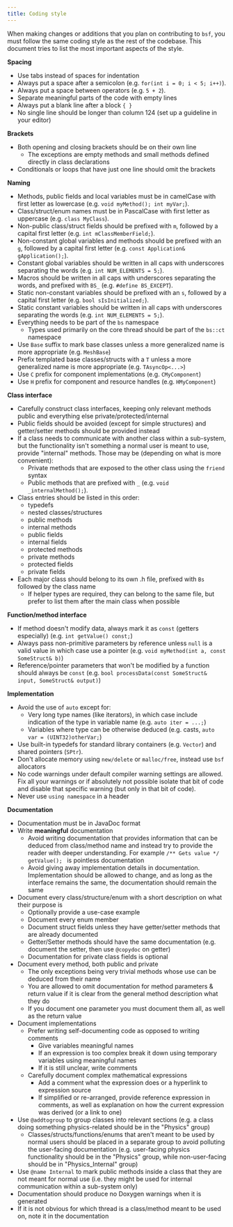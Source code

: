 ```yaml
---
title: Coding style
---
```


When making changes or additions that you plan on contributing to `bsf`, you must follow the same coding style as the rest of the codebase. This document tries to list the most important aspects of the style.

**Spacing**
 - Use tabs instead of spaces for indentation
 - Always put a space after a semicolon (e.g. `for(int i = 0; i < 5; i++)`).
 - Always put a space between operators (e.g. `5 + 2`).
 - Separate meaningful parts of the code with empty lines
 - Always put a blank line after a block `{ }`
 - No single line should be longer than column 124 (set up a guideline in your editor)
 
**Brackets**
 - Both opening and closing brackets should be on their own line
   - The exceptions are empty methods and small methods defined directly in class declarations
 - Conditionals or loops that have just one line should omit the brackets
  
**Naming**
 - Methods, public fields and local variables must be in camelCase with first letter as lowercase (e.g. `void myMethod(); int myVar;`).
 - Class/struct/enum names must be in PascalCase with first letter as uppercase (e.g. `class MyClass`).
 - Non-public class/struct fields should be prefixed with `m`, followed by a capital first letter (e.g. `int mClassMemberField;`).
 - Non-constant global variables and methods should be prefixed with an `g`, followed by a capital first letter (e.g. `const Application& gApplication();`).
 - Constant global variables should be written in all caps with underscores separating the words (e.g. `int NUM_ELEMENTS = 5;`).
 - Macros should be written in all caps with underscores separating the words, and prefixed with `BS_` (e.g. `#define BS_EXCEPT`).
 - Static non-constant variables should be prefixed with an `s`, followed by a capital first letter (e.g. `bool sIsInitialized;`).
 - Static constant variables should be written in all caps with underscores separating the words (e.g. `int NUM_ELEMENTS = 5;`).
 - Everything needs to be part of the `bs` namespace
   - Types used primarily on the core thread should be part of the `bs::ct` namespace
 - Use `Base` suffix to mark base classes unless a more generalized name is more appropriate (e.g. `MeshBase`)
 - Prefix templated base classes/structs with a `T` unless a more generalized name is more appropriate (e.g. `TAsyncOp<...>`)
 - Use `C` prefix for component implementations (e.g. `CMyComponent`)
 - Use `H` prefix for component and resource handles (e.g. `HMyComponent`)
 
**Class interface**
 - Carefully construct class interfaces, keeping only relevant methods public and everything else private/protected/internal
 - Public fields should be avoided (except for simple structures) and getter/setter methods should be provided instead
 - If a class needs to communicate with another class within a sub-system, but the functionality isn't something a normal user is meant to use, provide "internal" methods. Those may be (depending on what is more convenient):
   - Private methods that are exposed to the other class using the `friend` syntax
   - Public methods that are prefixed with `_` (e.g. `void _internalMethod();`).
 - Class entries should be listed in this order:
   - typedefs
   - nested classes/structures
   - public methods
   - internal methods
   - public fields
   - internal fields
   - protected methods
   - private methods
   - protected fields
   - private fields
 - Each major class should belong to its own .h file, prefixed with `Bs` followed by the class name
   - If helper types are required, they can belong to the same file, but prefer to list them after the main class when possible
 
**Function/method interface**
 - If method doesn't modify data, always mark it as `const` (getters especially) (e.g. `int getValue() const;`)
 - Always pass non-primitive parameters by reference unless `null` is a valid value in which case use a pointer (e.g. `void myMethod(int a, const SomeStruct& b)`)
 - Reference/pointer parameters that won't be modified by a function should always be `const` (e.g. `bool processData(const SomeStruct& input, SomeStruct& output)`)
 
**Implementation**
 - Avoid the use of `auto` except for:
   - Very long type names (like iterators), in which case include indication of the type in variable name (e.g. `auto iter = ...;`)
   - Variables where type can be otherwise deduced (e.g. casts, `auto var = (UINT32)otherVar;`)
 - Use built-in typedefs for standard library containers (e.g. `Vector`) and shared pointers (`SPtr`).
 - Don't allocate memory using `new/delete` or `malloc/free`, instead use `bsf` allocators
 - No code warnings under default compiler warning settings are allowed. Fix all your warnings or if absolutely not possible isolate that bit of code and disable that specific warning (but only in that bit of code).
 - Never use `using namespace` in a header
 
**Documentation**
 - Documentation must be in JavaDoc format
 - Write **meaningful** documentation
   - Avoid writing documentation that provides information that can be deduced from class/method name and instead try to provide the reader with deeper understanding. For example `/** Gets value */ getValue(); ` is pointless documentation
   - Avoid giving away implementation details in documentation. Implementation should be allowed to change, and as long as the interface remains the same, the documentation should remain the same
 - Document every class/structure/enum with a short description on what their purpose is
   - Optionally provide a use-case example
   - Document every enum member
   - Document struct fields unless they have getter/setter methods that are already documented
   - Getter/Setter methods should have the same documentation (e.g. document the setter, then use `@copydoc` on getter)
   - Documentation for private class fields is optional
 - Document every method, both public and private
   - The only exceptions being very trivial methods whose use can be deduced from their name
   - You are allowed to omit documentation for method parameters & return value if it is clear from the general method description what they do
   - If you document one parameter you must document them all, as well as the return value
 - Document implementations
   - Prefer writing self-documenting code as opposed to writing comments
     - Give variables meaningful names
     - If an expression is too complex break it down using temporary variables using meaningful names
     - If it is still unclear, write comments
   - Carefully document complex mathematical expressions
     - Add a comment what the expression does or a hyperlink to expression source
     - If simplified or re-arranged, provide reference expression in comments, as well as explanation on how the current expression was derived (or a link to one)
 - Use `@addtogroup` to group classes into relevant sections (e.g. a class doing something physics-related should be in the "Physics" group)
   - Classes/structs/functions/enums that aren't meant to be used by normal users should be placed in a separate group to avoid polluting the user-facing documentation (e.g. user-facing physics functionality should be in the "Physics" group, while non-user-facing should be in "Physics_Internal" group)
 - Use `@name Internal` to mark public methods inside a class that they are not meant for normal use (i.e. they might be used for internal communication within a sub-system only)
 - Documentation should produce no Doxygen warnings when it is generated
 - If it is not obvious for which thread is a class/method meant to be used on, note it in the documentation
 
